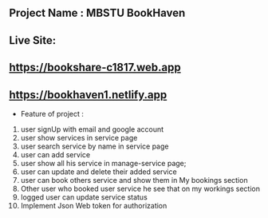## Project Name : MBSTU BookHaven
## Live Site: 
## https://bookshare-c1817.web.app
## https://bookhaven1.netlify.app


* Feature of project :
1. user signUp with email and google account
2. user show services in service page
3. user search service by name in service page
4. user can add service
5. user show all his service in manage-service page;
6. user can update and delete their added service
7. user can book others service and show them in My bookings section
8. Other user who booked user service he see that on my workings section
9. logged user can update service status
10. Implement Json Web token for authorization
